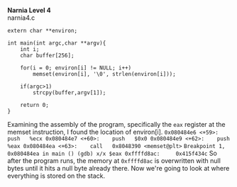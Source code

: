 **Narnia Level 4**<br>
narnia4.c
```
extern char **environ;

int main(int argc,char **argv){
    int i;
    char buffer[256];

    for(i = 0; environ[i] != NULL; i++)
        memset(environ[i], '\0', strlen(environ[i]));

    if(argc>1)
        strcpy(buffer,argv[1]);

    return 0;
}
```

Examining the assembly of the program, specifically the `eax` register at the memset instruction, I found the location of environ[i]. 
`
   0x080484e6 <+59>:    push   %ecx
   0x080484e7 <+60>:    push   $0x0
   0x080484e9 <+62>:    push   %eax
   0x080484ea <+63>:    call   0x8048390 <memset@plt>
`
`
   Breakpoint 1, 0x080484ea in main ()
   (gdb) x/x $eax
   0xffffd8ac:     0x415f434c
`
So after the program runs, the memory at `0xffffd8ac` is overwritten with null bytes until it hits a null byte already there. 
Now we're going to look at where everything is stored on the stack.



